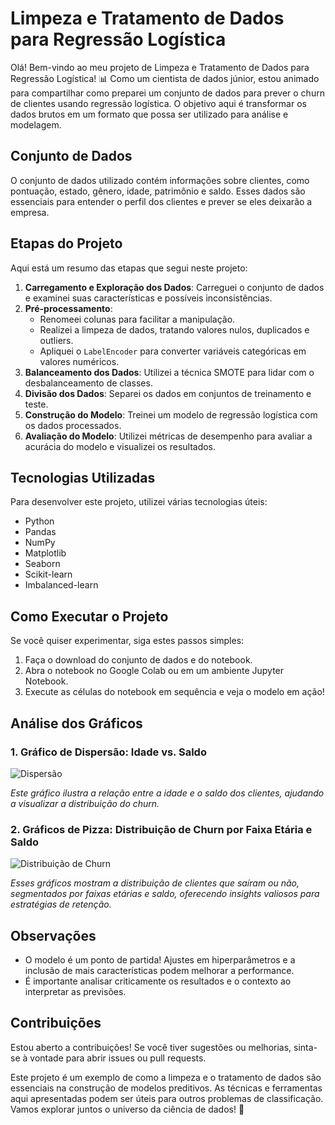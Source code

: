 # Limpeza e Tratamento de Dados para Regressão Logística

Olá! Bem-vindo ao meu projeto de Limpeza e Tratamento de Dados para Regressão Logística! 📊 Como um cientista de dados júnior, estou animado para compartilhar como preparei um conjunto de dados para prever o churn de clientes usando regressão logística. O objetivo aqui é transformar os dados brutos em um formato que possa ser utilizado para análise e modelagem.

## Conjunto de Dados

O conjunto de dados utilizado contém informações sobre clientes, como pontuação, estado, gênero, idade, patrimônio e saldo. Esses dados são essenciais para entender o perfil dos clientes e prever se eles deixarão a empresa.

## Etapas do Projeto

Aqui está um resumo das etapas que segui neste projeto:

1. **Carregamento e Exploração dos Dados**: Carreguei o conjunto de dados e examinei suas características e possíveis inconsistências.
2. **Pré-processamento**:
   - Renomeei colunas para facilitar a manipulação.
   - Realizei a limpeza de dados, tratando valores nulos, duplicados e outliers.
   - Apliquei o `LabelEncoder` para converter variáveis categóricas em valores numéricos.
3. **Balanceamento dos Dados**: Utilizei a técnica SMOTE para lidar com o desbalanceamento de classes.
4. **Divisão dos Dados**: Separei os dados em conjuntos de treinamento e teste.
5. **Construção do Modelo**: Treinei um modelo de regressão logística com os dados processados.
6. **Avaliação do Modelo**: Utilizei métricas de desempenho para avaliar a acurácia do modelo e visualizei os resultados.

## Tecnologias Utilizadas

Para desenvolver este projeto, utilizei várias tecnologias úteis:

- Python
- Pandas
- NumPy
- Matplotlib
- Seaborn
- Scikit-learn
- Imbalanced-learn

## Como Executar o Projeto

Se você quiser experimentar, siga estes passos simples:

1. Faça o download do conjunto de dados e do notebook.
2. Abra o notebook no Google Colab ou em um ambiente Jupyter Notebook.
3. Execute as células do notebook em sequência e veja o modelo em ação!

## Análise dos Gráficos

### 1. Gráfico de Dispersão: Idade vs. Saldo

![Dispersão](Imagens/dispersao.png)

*Este gráfico ilustra a relação entre a idade e o saldo dos clientes, ajudando a visualizar a distribuição do churn.*

### 2. Gráficos de Pizza: Distribuição de Churn por Faixa Etária e Saldo

![Distribuição de Churn](Imagens/churn.png)

*Esses gráficos mostram a distribuição de clientes que saíram ou não, segmentados por faixas etárias e saldo, oferecendo insights valiosos para estratégias de retenção.*

## Observações

- O modelo é um ponto de partida! Ajustes em hiperparâmetros e a inclusão de mais características podem melhorar a performance.
- É importante analisar criticamente os resultados e o contexto ao interpretar as previsões.

## Contribuições

Estou aberto a contribuições! Se você tiver sugestões ou melhorias, sinta-se à vontade para abrir issues ou pull requests.

Este projeto é um exemplo de como a limpeza e o tratamento de dados são essenciais na construção de modelos preditivos. As técnicas e ferramentas aqui apresentadas podem ser úteis para outros problemas de classificação. Vamos explorar juntos o universo da ciência de dados! 🌟

